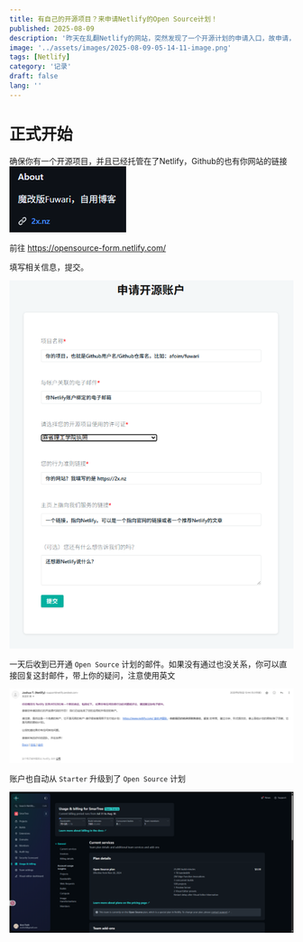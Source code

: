```yaml
---
title: 有自己的开源项目？来申请Netlify的Open Source计划！
published: 2025-08-09
description: '昨天在乱翻Netlify的网站，突然发现了一个开源计划的申请入口，故申请，没想到今天就通过了😋'
image: '../assets/images/2025-08-09-05-14-11-image.png'
tags: [Netlify]
category: '记录'
draft: false 
lang: ''
---
```


# 正式开始

确保你有一个开源项目，并且已经托管在了Netlify，Github的也有你网站的链接
![](./2025-08-09-12-30-32-image.png)

前往 https://opensource-form.netlify.com/

填写相关信息，提交。

![](./2025-08-09-05-17-05-image.png)

一天后收到已开通 `Open Source` 计划的邮件。如果没有通过也没关系，你可以直接回复这封邮件，带上你的疑问，注意使用英文

![](./2025-08-09-05-17-36-image.png)

账户也自动从 `Starter` 升级到了 `Open Source` 计划

![](./2025-08-09-05-18-12-image.png)
